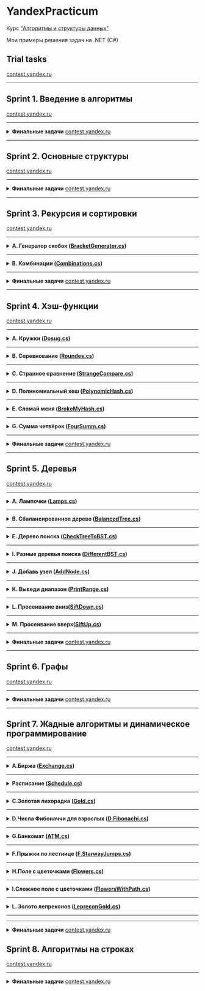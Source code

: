 # YandexPracticum

Курс ["Алгоритмы и структуры данных"](https://practicum.yandex.ru/algorithms/)

Мои примеры решения задач на .NET (C#)

## Trial tasks

[contest.yandex.ru](https://contest.yandex.ru/contest/26365/problems/)

---

## Sprint 1. Введение в алгоритмы

[contest.yandex.ru](https://contest.yandex.ru/contest/22449/problems/)

---

<details>
  <summary> <b>Финальные задачи</b> <a href="https://contest.yandex.ru/contest/22450/problems/">contest.yandex.ru</a> </summary>

  ---

  <details><summary><b>Ближайший ноль(<a href="/Sprint1/Final/Sprint1FinalNearZero/Sprint1Final1NearestZero.cs">NearestZero</a>)</b></summary>

Тимофей ищет место, чтобы построить себе дом. Улица, на которой он хочет жить, имеет длину n, то есть состоит из n одинаковых идущих подряд участков. Каждый участок либо пустой, либо на нём уже построен дом.<br>
Общительный Тимофей не хочет жить далеко от других людей на этой улице. Поэтому ему важно для каждого участка знать расстояние до ближайшего пустого участка. Если участок пустой, эта величина будет равна нулю — расстояние до самого себя.<br>
Помогите Тимофею посчитать искомые расстояния. Для этого у вас есть карта улицы. Дома в городе Тимофея нумеровались в том порядке, в котором строились, поэтому их номера на карте никак не упорядочены. Пустые участки обозначены нулями.

#### Формат ввода
В первой строке дана длина улицы —– n (1 ≤ n ≤ 10^6). В следующей строке записаны n целых неотрицательных чисел — номера домов и обозначения пустых участков на карте (нули). Гарантируется, что в последовательности есть хотя бы один ноль. Номера домов (положительные числа) уникальны и не превосходят 10^9.

#### Формат вывода
Для каждого из участков выведите расстояние до ближайшего нуля. Числа выводите в одну строку, разделяя их пробелами.

#### Пример
| Ввод | Вывод |
| ---- | ----- |
| 5<br>0 1 4 9 0 | 0 1 2 1 0 |
| 6<br>0 7 9 4 8 20 | 0 1 2 3 4 5 |

</details>

---

<details><summary><b>Ловкость рук (<a href="/Sprint1/Final/Sprint1Final2DeftHands/Sprint1Final2DeftHands.cs">DeftHands.cs</a>)</b></summary>

«Тренажёр для скоростной печати» представляет собой квадратную клавиатуру из шестнадцати клавиш размером 4x4. На каждой клавише может быть изображена либо точка, либо цифра от 1 до 9.<br>
Занятие на тренажёре делится на раунды:
- каждый раунд состоит из нескольких игр;
- в разных раундах число игр может быть разным;
- номер каждой игры в раунде обозначается счётчиком t.

Для каждого раунда на клавишах устанавливаются определённые значения, которые остаются неизменными в течение всех игр раунда.

![](https://contest.yandex.ru/testsys/statement-image?imageId=89e2d9d263b4cf6c2d2d4a1b4b2de1149705669414ca828603a7a6fbadf42931)

Значение счётчика игр t не может превысить значение самого большого числа, отображённого на клавиатуре в текущем раунде.<br>
В упражнении на тренажёре принимают участие два игрока, они играют вдвоём на одной клавиатуре. Для каждого раунда устанавливается максимальное число клавиш, которые может нажать один игрок (оно обозначается переменной k и не изменяется в течение раунда).<br>
В каждой отдельной игре участники должны вместе нажать на клавиши, на которых изображена цифра, соответствующая номеру игры t. Например, во второй игре раунда игроки должны нажать все те клавиши, на которых изображена двойка.<br>
В раунде могут быть игры, где не требуется нажимать кнопки: например, в приведённом варианте раунда в играх от t = 4 до t = 8 кнопки нажимать не потребуется: на клавиатуре нет цифр от 4 до 8:

![](https://contest.yandex.ru/testsys/statement-image?imageId=99651ae7826ea95ee117dc6f037e8daf6622596ca41408697faa167236980a69)

Если в очередной игре у участников есть возможность нажать все необходимые клавиши — они их нажимают и получают 1 балл.<br>
Предположим, что для раунда задан набор кнопок, как на картинке, и k = 3 (каждый из участников может нажать не более трёх кнопок). Тогда во второй игре (t = 2), где должны быть нажаты двойки, игроки вдвоём смогут нажать только 6 клавиш (k * 2 = 6). Но на клавиатуре семь двоек; участники не смогут нажать их все и не получат балл.

![](https://contest.yandex.ru/testsys/statement-image?imageId=0225c36c4597bc5bb220fa59fe0d179ee2735adf3dc7be36124b9073381b7495)

Напишите программу, которая будет принимать данные для определённого раунда:
- значение k,
- значения для кнопок,

и вычислит количество баллов, которое будут заработано в этом раунде.

#### Формат ввода
В первой строке дано целое число k (1 ≤ k ≤ 5).<br>
В четырёх следующих строках заданы значения для кнопок –— по 4 символа в каждой строке. Каждый символ —– либо точка, либо цифра от 1 до 9. Символы одной строки идут подряд и не разделены пробелами.

#### Формат вывода
Выведите единственное число –— количество баллов, которое игроки наберут в раунде.

#### Пример
| Ввод | Вывод |
| ---- | ----- |
| 3<br>1231<br>2..2<br>2..2<br>2..2<br> | 2 |
| 4<br>1111<br>9999<br>1111<br>9911<br> | 1 |
| 4<br>1111<br>1111<br>1111<br>1111<br> | 0 |

</details>
</details>

---

## Sprint 2. Основные структуры

[contest.yandex.ru](https://contest.yandex.ru/contest/22779/problems/)

---

<details>
  <summary> <b>Финальные задачи</b> <a href="https://contest.yandex.ru/contest/22781/problems/">contest.yandex.ru</a> </summary>

  ---

<details>
<summary>
<b>Дек (<a href="/Sprint2/Final/Final1.Deque/Program.cs">Deque.cs</a>)</b>
</summary>

#### Условие

Гоша реализовал структуру данных Дек, максимальный размер которого определяется заданным числом. 
Методы `push_back(x)`, `push_front(x)`, `pop_back()`, `pop_front()` работали корректно. 
Но, если в деке было много элементов, программа работала очень долго. 
Дело в том, что не все операции выполнялись за O(1). 
Помогите Гоше! Напишите эффективную реализацию.

**Внимание: при реализации нельзя использовать связный список.**

#### Формат ввода
В первой строке записано количество команд n — целое число, не превосходящее 100000. Во второй строке записано число m — максимальный размер дека. Он не превосходит 50000. В следующих n строках записана одна из команд:

* `push_back(value)` – добавить элемент в конец дека. Если в деке уже находится максимальное число элементов, вывести «error».
* `push_front(value)` – добавить элемент в начало дека. Если в деке уже находится максимальное число элементов, вывести «error».
* `pop_front()` – вывести первый элемент дека и удалить его. Если дек был пуст, то вывести «error».
* `pop_back()` – вывести последний элемент дека и удалить его. Если дек был пуст, то вывести «error».
`value` — целое число, по модулю не превосходящее 1000.

#### Формат вывода
Выведите результат выполнения каждой команды на отдельной строке. 
Для успешных запросов `push_back(x)` и `push_front(x)` ничего выводить не надо.

#### Пример
<table><tbody>
  <tr>
    <td><b>Ввод</b></td>
    <td><b>Вывод</b></td>
  </tr>
  <tr>
    <td valign="top">
4<br>
4<br>
push_front 861<br>
push_front -819<br>
pop_back<br>
pop_back<br>

</td>
    <td valign="top">
861<br>
-819<br>

</td>
  </tr>
</tbody></table>

</details>

---

<details>
<summary>
<b>Калькулятор (<a href="Sprint2/Final/Final2.Calculator/Program.cs">Calculator.cs</a>)</b>
</summary>

#### Условие
Задание связано с обратной польской нотацией. 
Она используется для парсинга арифметических выражений. 
Еще её иногда называют постфиксной нотацией.

В постфиксной нотации операнды расположены перед знаками операций.

**Пример:**

10 2 4 * 

означает 10 - 2 * 4 и равно 2

Разберём последний пример подробнее:

Знак * стоит сразу после чисел 2 и 4, значит к ним нужно применить операцию, которую этот знак обозначает, то есть перемножить эти два числа. В результате получим 8.

После этого выражение приобретёт вид:

10 8 -

Операцию «минус» нужно применить к двум идущим перед ней числам, то есть 10 и 8. В итоге получаем 2.

Рассмотрим алгоритм более подробно. Для его реализации будем использовать стек.

Для вычисления значения выражения, записанного в обратной польской нотации, 
нужно считывать выражение слева направо и придерживаться следующих шагов:

1. Обработка входного символа:
Если на вход подан операнд, он помещается на вершину стека.
Если на вход подан знак операции, то эта операция выполняется над требуемым количеством значений, взятых из стека в порядке добавления. Результат выполненной операции помещается на вершину стека.
2. Если входной набор символов обработан не полностью, перейти к шагу 1.
3. После полной обработки входного набора символов результат вычисления выражения находится в вершине стека. Если в стеке осталось несколько чисел, то надо вывести только верхний элемент.

**Замечание про отрицательные числа и деление:** 
в этой задаче под делением понимается математическое целочисленное деление. 
Это значит, что округление всегда происходит вниз. 
А именно: если a / b = c, то b ⋅ c — это наибольшее число, 
которое не превосходит a и одновременно делится без остатка на b.

Например, -1 / 3 = -1. Будьте осторожны: в C++, Java и Go, например, деление чисел работает иначе.

В текущей задаче гарантируется, что деления на отрицательное число нет.

#### Формат ввода
В единственной строке дано выражение, записанное в обратной польской нотации. Числа и арифметические операции записаны через пробел.

На вход могут подаваться операции: +, -, *, / и числа, по модулю не превосходящие 10000.

Гарантируется, что значение промежуточных выражений в тестовых данных по модулю не больше 50000.

#### Формат вывода
Выведите единственное число — значение выражения.

#### Пример
<table><tbody>
  <tr>
    <td><b>Ввод</b></td>
    <td><b>Вывод</b></td>
  </tr>
  <tr>
    <td valign="top">
2 1 + 3 *

</td>
    <td valign="top">
9

</td>
  </tr>
</tbody></table>

</details>

  
</details>

---

## Sprint 3. Рекурсия и сортировки 

[contest.yandex.ru](https://contest.yandex.ru/contest/23638/problems/)

---

<details>
<summary>
<b>А. Генератор скобок (<a href="Sprint3/A.BracketGenerator/Program.cs">BracketGenerator.cs</a>)</b>
</summary>

#### Условие
Рита по поручению Тимофея наводит порядок в правильных скобочных последовательностях (ПСП),
состоящих только из круглых скобок (). 
Для этого ей надо сгенерировать все ПСП длины 2n в алфавитном порядке —– 
алфавит состоит из ( и ) и открывающая скобка идёт раньше закрывающей.

Помогите Рите —– напишите программу, 
которая по заданному n выведет все ПСП в нужном порядке.


Рассмотрим второй пример. Надо вывести ПСП из четырёх символов. Таких всего две:

* (())
* ()()

(()) идёт раньше ()(), так как первый символ у них одинаковый, а на второй позиции у первой ПСП стоит (, который идёт раньше ).

#### Формат ввода
На вход функция принимает n — целое число от 0 до 10.

#### Формат вывода
Функция должна напечатать все возможные скобочные последовательности заданной длины в алфавитном (лексикографическом) порядке.

#### Пример
<table><tbody>
  <tr>
    <td><b>Ввод</b></td>
    <td><b>Вывод</b></td>
  </tr>
  <tr>
    <td valign="top">
3<br>

</td>
    <td valign="top">
((()))<br>
(()())<br>
(())()<br>
()(())<br>
()()()<br>

</td>
  </tr>
</tbody></table>

</details>

---

<details>
<summary>
<b>B. Комбинации (<a href="Sprint3/B.Combinations/Program.cs">Combinations.cs</a>)</b>
</summary>

#### Условие
На клавиатуре старых мобильных телефонов каждой цифре соответствовало несколько букв. 

Примерно так:
2:'abc',
3:'def',
4:'ghi',
5:'jkl',
6:'mno',
7:'pqrs',
8:'tuv',
9:'wxyz'

Вам известно в каком порядке были нажаты кнопки телефона, без учета повторов. 
Напечатайте все комбинации букв, которые можно набрать такой последовательностью нажатий.

#### Формат ввода
На вход подается строка, состоящая из цифр 2-9 включительно. Длина строки не превосходит 10 символов.

#### Формат вывода
Выведите все возможные комбинации букв через пробел.

#### Пример
<table><tbody>
  <tr>
    <td><b>Ввод</b></td>
    <td><b>Вывод</b></td>
  </tr>
  <tr>
    <td valign="top">
23<br>

</td>
    <td valign="top">
ad ae af bd be bf cd ce cf<br>

</td>
  </tr>
</tbody></table>

</details>

---

<details>
  <summary> <b>Финальные задачи</b> <a href="https://contest.yandex.ru/contest/23815/problems/">contest.yandex.ru</a> </summary>

  ---
 
<details>
<summary>
<b>Поиск в сломанном массиве (<a href="/Sprint3/Final/Final1.BrokenArraySearch/Program.cs">BrokenArraySearch.cs</a>)</b>
</summary>

#### Условие
Алла ошиблась при копировании из одной структуры данных в другую. 
Она хранила массив чисел в кольцевом буфере. 
Массив был отсортирован по возрастанию, 
и в нём можно было найти элемент за логарифмическое время. 
Алла скопировала данные из кольцевого буфера в обычный массив, 
но сдвинула данные исходной отсортированной последовательности. 
Теперь массив не является отсортированным. 
Тем не менее нужно обеспечить возможность находить в нем элемент за O(log n).
Можно предполагать, что в массиве только уникальные элементы.

#### Формат ввода
Функция принимает массив натуральных чисел и искомое число k. 
Длина массива не превосходит 10000. 
Элементы массива и число k не превосходят по значению 10000.

В примерах:
В первой строке записано число n — длина массива.
Во второй строке записано положительное число k — искомый элемент. 
Далее в строку через пробел записано n натуральных чисел – элементы массива.

#### Формат вывода
Функция должна вернуть индекс элемента, равного k, 
если такой есть в массиве (нумерация с нуля). 
Если элемент не найден, функция должна вернуть − 1.
Изменять массив нельзя.

#### Пример
<table><tbody>
  <tr>
    <td><b>Ввод</b></td>
    <td><b>Вывод</b></td>
  </tr>
  <tr>
    <td valign="top">
9<br>
5<br>
19 21 100 101 1 4 5 7 12<br>

</td>
    <td valign="top">
6

</td>
  </tr>
</tbody></table>

</details>

---

<details>
<summary>
<b>Эффективная быстрая сортировка (<a href="Sprint3/Final/Final2.EffectiveQuickSort/Program.cs">Final2.EffectiveQuickSort.cs</a>)</b>
</summary>

#### Условие
Тимофей решил организовать соревнование по спортивному программированию, 
чтобы найти талантливых стажёров. 
Задачи подобраны, участники зарегистрированы, тесты написаны. 
Осталось придумать, как в конце соревнования будет определяться победитель.


Каждый участник имеет уникальный логин. 
Когда соревнование закончится, к нему будут привязаны два показателя: 
количество решённых задач P_i и размер штрафа F_i. 
Штраф начисляется за неудачные попытки и время, затраченное на задачу.


Тимофей решил сортировать таблицу результатов следующим образом: 
при сравнении двух участников выше будет идти тот, у которого решено больше задач. 
При равенстве числа решённых задач первым идёт участник с меньшим штрафом. 
Если же и штрафы совпадают, то первым будет тот, 
у которого логин идёт раньше в алфавитном (лексикографическом) порядке.


Тимофей заказал толстовки для победителей и накануне поехал за ними в магазин. 
В своё отсутствие он поручил вам реализовать алгоритм быстрой сортировки (англ. quick sort) для таблицы результатов. Так как Тимофей любит спортивное программирование и не любит зря расходовать оперативную память, то ваша реализация сортировки не может потреблять O(n) дополнительной памяти для промежуточных данных (такая модификация быстрой сортировки называется "in-place").


**Как работает in-place quick sort**

Как и в случае обычной быстрой сортировки, которая использует дополнительную память, 
необходимо выбрать опорный элемент (англ. pivot), а затем переупорядочить массив.
Сделаем так, чтобы сначала шли элементы, не превосходящие опорного, а затем —– большие опорного.


Затем сортировка вызывается рекурсивно для двух полученных частей. 
Именно на этапе разделения элементов на группы в обычном алгоритме используется дополнительная память. 
Теперь разберёмся, как реализовать этот шаг in-place.

Пусть мы как-то выбрали опорный элемент. Заведём два указателя left и right, 
которые изначально будут указывать на левый и правый концы отрезка соответственно. 
Затем будем двигать левый указатель вправо до тех пор, пока он указывает на элемент, 
меньший опорного. Аналогично двигаем правый указатель влево, пока он стоит на элементе,
превосходящем опорный. 
В итоге окажется, что левее от left все элементы точно принадлежат первой группе, 
а правее от right — второй. Элементы, на которых стоят указатели, нарушают порядок. 
Поменяем их местами (в большинстве языков программирования используется функция swap()) 
и продвинем указатели на следующие элементы. 
Будем повторять это действие до тех пор, пока left и right не столкнутся.

#### Формат ввода
В первой строке задано число участников n, 1 ≤ n ≤ 100 000.
В каждой из следующих n строк задана информация про одного из участников.
i-й участник описывается тремя параметрами:

* уникальным логином (строкой из маленьких латинских букв длиной не более 20)
* числом решённых задач P_i
* штрафом Fi

Fi и Pi — целые числа, лежащие в диапазоне от 0 до 10^9.

#### Формат вывода
Для отсортированного списка участников выведите по порядку их логины по одному в строке.

#### Пример
<table><tbody>
  <tr>
    <td><b>Ввод</b></td>
    <td><b>Вывод</b></td>
  </tr>
  <tr>
    <td valign="top">
5<br>
alla 4 100<br>
gena 6 1000<br>
gosha 2 90<br>
rita 2 90<br>
timofey 4 80<br>

</td>
    <td valign="top">
gena<br>
timofey<br>
alla<br>
gosha<br>
rita<br>

</td>
  </tr>
</tbody></table>

</details>

</details>

---
## Sprint 4. Хэш-функции

[contest.yandex.ru](https://contest.yandex.ru/contest/23991/problems/)

---

<details>
  <summary><b>A. Кружки (<a href="Sprint4/A.Dosug/Program.cs">Dosug.cs</a>)</b>
</summary>

#### Условие
В компании, где работает Тимофей, 
заботятся о досуге сотрудников и устраивают различные кружки по интересам. 
Когда кто-то записывается на занятие, в лог вносится название кружка.

По записям в логе составьте список всех кружков, 
в которые ходит хотя бы один человек.

#### Формат ввода
В первой строке даётся натуральное число n, не превосходящее 10 000 –— количество записей в логе.

В следующих n строках —– названия кружков.

#### Формат вывода
Выведите уникальные названия кружков по одному на строке, в порядке появления во входных данных.


#### Пример
<table><tbody>
  <tr>
    <td><b>Ввод</b></td>
    <td><b>Вывод</b></td>
  </tr>
  <tr>
    <td valign="top">
8<br>
вышивание крестиком<br>
рисование мелками на парте<br>
настольный керлинг<br>
настольный керлинг<br>
кухня африканского племени ужасмай<br>
тяжелая атлетика<br>
таракановедение<br>
таракановедение<br>

</td>
    <td valign="top">
вышивание крестиком<br>
рисование мелками на парте<br>
настольный керлинг<br>
кухня африканского племени ужасмай<br>
тяжелая атлетика<br>
таракановедение<br>


</td>
  </tr>
</tbody></table>

</details>

---

<details>
  <summary>
    <b>B. Соревнование (<a href="Sprint4/B.Roundes/Program.cs">Roundes.cs</a>)</b>
  </summary>

#### Условие
Жители Алгосов любят устраивать турниры по спортивному программированию. Все участники разбиваются на пары и соревнуются друг с другом. А потом два самых сильных программиста встречаются в финальной схватке, которая состоит из нескольких раундов. Если в очередном раунде выигрывает первый участник, в таблицу с результатами записывается 0, если второй, то 1. Ничьей в раунде быть не может.<br>
Нужно определить наибольший по длине непрерывный отрезок раундов, по результатам которого суммарно получается ничья. Например, если дана последовательность 0 0 1 0 1 1 1 0 0 0, то раунды с 2-го по 9-й (нумерация начинается с единицы) дают ничью.

#### Формат ввода
В первой строке задаётся n (0 ≤ n ≤ 10^5) –— количество раундов. Во второй строке через пробел записано n чисел –— результаты раундов. Каждое число равно либо 0, либо 1.

#### Формат вывода
Выведите длину найденного отрезка.

#### Пример
| Ввод | Вывод |
| ---- | ----- |
| 2<br>0 1 | 2 |
| 3<br>0 1 0 | 2 |


</details>

---

<details>
  <summary>
    <b>C. Странное сравнение (<a href="Sprint4/C.StrangeCompare/Program.cs">StrangeCompare.cs</a>)</b>
  </summary>

#### Условие
Жители Алгосского архипелага придумали новый способ сравнения строк. Две строки считаются равными, если символы одной из них можно заменить на символы другой так, что первая строка станет точной копией второй строки. При этом необходимо соблюдение двух условий:
  - Порядок вхождения символов должен быть сохранён.
  - Одинаковым символам первой строки должны соответствовать одинаковые символы второй строки. Разным символам —– разные.

Например, если строка s = «abacaba», то ей будет равна строка t = «xhxixhx», так как все вхождения «a» заменены на «x», «b» –— на «h», а «c» –— на «i». Если же первая строка s=«abc», а вторая t=«aaa», то строки уже не будут равны, так как разные буквы первой строки соответствуют одинаковым буквам второй.

#### Формат ввода
В первой строке записана строка s, во второй –— строка t. Длины обеих строк не превосходят 106. Обе строки содержат хотя бы по одному символу и состоят только из маленьких латинских букв.<br>
Строки могут быть разной длины.

#### Формат вывода
Выведите «YES», если строки равны (согласно вышеописанным правилам), и «NO» в ином случае.

#### Пример
| Ввод | Вывод |
| ---- | ----- |
| mxyskaoghi<br>qodfrgmslc | YES |
| agg<br>xdd | YES |
| agg<br>xda | NO |

</details>

---

<details>
  <summary>
    <b>D. Полиномиальный хеш (<a href="Sprint4/D.PolynomicHash">PolynomicHash.cs</a>)</b>
  </summary>

#### Условие
Алле очень понравился алгоритм вычисления полиномиального хеша. Помогите ей написать функцию, вычисляющую хеш строки s. В данной задаче необходимо использовать в качестве значений отдельных символов их коды в таблице ASCII.<br>
Полиномиальный хеш считается по формуле:

`h(s) = (s_1 * a^n-1 + s_2 * a^n-2 + ... + s_n-1 * a + s_n) mod m`

![image](https://github.com/pasha-e/YandexPracticum/assets/4245978/f0541336-4cf8-4f82-8c1d-2fc47ec933c3)


#### Формат ввода
В первой строке дано число a (1 ≤ a ≤ 1000) –— основание, по которому считается хеш.<br>
Во второй строке дано число m (1 ≤ m ≤ 10^9) –— модуль.<br>
В третьей строке дана строка s (0 ≤ |s| ≤ 10^6), состоящая из больших и маленьких латинских букв.

#### Формат вывода
Выведите целое неотрицательное число –— хеш заданной строки.

#### Пример

| Ввод | Вывод |
| ---- | ----- |
| 123<br>100003<br>a | 97 |
| 123<br>100003<br>hash | 6080 |
| 123<br>100003<br>HaSH | 56156 |

</details>

---

<details>
  <summary>
    <b>E. Сломай меня (<a href="Sprint4/E.BrokeMyHash/Program.cs">BrokeMyHash.cs</a>)</b>
  </summary>

#### Условие
Гоша написал программу, которая сравнивает строки исключительно по их хешам. Если хеш равен, то и строки равны. Тимофей увидел это безобразие и поручил вам сломать программу Гоши, чтобы остальным неповадно было.<br>
В этой задаче вам надо будет лишь найти две различные строки, которые для заданной хеш-функции будут давать одинаковое значение.<br>
Гоша использует следующую хеш-функцию:

`h(s) = (s_1 * a^n-1 + s_2 * a^n-2 + ... + s_n-1 * a + s_n) mod m`

![image](https://github.com/pasha-e/YandexPracticum/assets/4245978/a924b6d0-664c-46e7-bb7d-d032d118dffd)


для a = 1000 и m = 123 987 123.<br>
В данной задаче необходимо использовать в качестве значений отдельных символов их коды в таблице ASCII.

#### Формат ввода
В задаче единственный тест без ввода

#### Формат вывода
Отправьте две строки, по одной в строке. Строки могут состоять только из маленьких латинских букв и не должны превышать в длину 1000 знаков каждая. Код отправлять не требуется. Строки из примера использовать нельзя.<br>
Пример вывода:<br>
ezhgeljkablzwnvuwqvp<br>
gbpdcvkumyfxillgnqrv

</details>

---

<details>
  <summary>
    <b>G. Сумма четвёрок (<a href="Sprint4/G.FourSumm/Program.cs">FourSumm.cs</a>)</b>
  </summary>

#### Условие
У Гоши есть любимое число S. Помогите ему найти все уникальные четвёрки чисел в массиве, которые в сумме дают заданное число S.

#### Формат ввода
В первой строке дано общее количество элементов массива n (0 ≤ n ≤ 1000).<br>
Во второй строке дано целое число S: |S| ≤ 10^9.<br>
В третьей строке задан сам массив. Каждое число является целым и не превосходит по модулю 10^9.

#### Формат вывода
В первой строке выведите количество найденных четвёрок чисел.<br>
В последующих строках выведите найденные четвёрки. Числа внутри одной четверки должны быть упорядочены по возрастанию. Между собой четвёрки упорядочены лексикографически.

#### Пример
| Ввод | Вывод |
| ---- | ----- |
| 8<br>10<br>2 3 2 4 1 10 3 0 | 3<br>0 3 3 4<br>1 2 3 4<br>2 2 3 3 |
| 6<br>0<br>1 0 -1 0 2 -2 | 3<br>-2 -1 1 2<br>-2 0 0 2<br>-1 0 0 1 |
| 5<br>4<br>1 1 1 1 1 | 1<br>1 1 1 1 |

</details>

---

<details>
  <summary> <b>Финальные задачи</b> <a href="https://contest.yandex.ru/contest/24414/problems/">contest.yandex.ru</a> </summary>

  ---

 <details>
<summary>
<b>Поисковая система (<a href="Sprint4/Final/Final1.SearchSystem/Program.cs">SearchSystem.cs</a>)</b>
</summary>

#### Условие
Тимофей пишет свою поисковую систему.

Имеется n документов, каждый из которых представляет собой текст из слов. 
По этим документам требуется построить поисковый индекс. 
На вход системе будут подаваться запросы. 
Запрос —– некоторый набор слов. 
По запросу надо вывести 5 самых релевантных документов.

Релевантность документа оценивается следующим образом: 
для каждого уникального слова из запроса берётся число его вхождений в документ, 
полученные числа для всех слов из запроса суммируются. 
Итоговая сумма и является релевантностью документа. 
Чем больше сумма, тем больше документ подходит под запрос.

Сортировка документов на выдаче производится по убыванию релевантности. 
Если релевантности документов совпадают —– то по возрастанию их порядковых номеров в базе 
(то есть во входных данных).

#### Формат ввода
В первой строке дано натуральное число n —– количество документов в базе (1 ≤ n ≤ 104).

Далее в n строках даны документы по одному в строке. Каждый документ состоит из нескольких слов, 
слова отделяются друг от друга одним пробелом и состоят из маленьких латинских букв. 
Длина одного текста не превосходит 1000 символов. Текст не бывает пустым.

В следующей строке дано число запросов —– натуральное число m (1 ≤ m ≤ 104). 
В следующих m строках даны запросы по одному в строке. 
Каждый запрос состоит из одного или нескольких слов. 
Запрос не бывает пустым. 
Слова отделяются друг от друга одним пробелом и состоят из маленьких латинских букв. 
Число символов в запросе не превосходит 100.

#### Формат вывода
Для каждого запроса выведите на одной строке номера пяти самых релевантных документов. 
Если нашлось менее пяти документов, то выведите столько, сколько нашлось. 
Документы с релевантностью 0 выдавать не нужно.

#### Пример
<table><tbody>
  <tr>
    <td><b>Ввод</b></td>
    <td><b>Вывод</b></td>
  </tr>
  <tr>
    <td valign="top">
3<br>
i love coffee<br>
coffee with milk and sugar<br>
free tea for everyone<br>
3<br>
i like black coffee without milk<br>
everyone loves new year<br>
mary likes black coffee without milk<br>

</td>
    <td valign="top">
1 2<br>
3<br>
2 1<br>

</td>
  </tr>
</tbody></table>

<table><tbody>
  <tr>
    <td><b>Ввод</b></td>
    <td><b>Вывод</b></td>
  </tr>
  <tr>
    <td valign="top">
6<br>
buy flat in moscow<br>
rent flat in moscow<br>
sell flat in moscow<br>
want flat in moscow like crazy<br>
clean flat in moscow on weekends<br>
renovate flat in moscow<br>
1<br>
flat in moscow for crazy weekends<br>

</td>
    <td valign="top">
4 5 1 2 3<br>
</td>
  </tr>
</tbody></table>

<table><tbody>
  <tr>
    <td><b>Ввод</b></td>
    <td><b>Вывод</b></td>
  </tr>
  <tr>
    <td valign="top">
3<br>
i like dfs and bfs<br>
i like dfs dfs<br>
i like bfs with bfs and bfs<br>
1<br>
dfs dfs dfs dfs bfs<br>

</td>
    <td valign="top">
3 1 2<br>
</td>
  </tr>
</tbody></table>

</details>

---

<details>
<summary>
<b>Хеш-таблица (<a href="Sprint4/Final/Final2.HashTable/Program.cs">HashTable.cs</a>)</b>
</summary>

#### Условие
Тимофей, как хороший руководитель, 
хранит информацию о зарплатах своих сотрудников в базе данных и постоянно её обновляет. 
Он поручил вам написать реализацию хеш-таблицы, 
чтобы хранить в ней базу данных с зарплатами сотрудников.

Хеш-таблица должна поддерживать следующие операции: 

* `put key value` —– добавление пары ключ-значение. Если заданный ключ уже есть в таблице, то соответствующее ему значение обновляется. 
* `get key` –— получение значения по ключу. Если ключа нет в таблице, то вывести «None». Иначе вывести найденное значение. 
* `delete key` –— удаление ключа из таблицы. Если такого ключа нет, то вывести «None», иначе вывести хранимое по данному ключу значение и удалить ключ.

В таблице хранятся уникальные ключи.

Требования к реализации: 

* Нельзя использовать имеющиеся в языках программирования реализации хеш-таблиц 
(std::unordered_map в С++, dict в Python, HashMap в Java, и т. д.)
* Число хранимых в таблице ключей не превосходит 10^5.
* Разрешать коллизии следует с помощью метода цепочек или с помощью открытой адресации.
* Все операции должны выполняться за O(1) в среднем.
* Поддерживать рехеширование и масштабирование хеш-таблицы не требуется.
* Ключи и значения, id сотрудников и их зарплата, —– целые числа. Поддерживать произвольные хешируемые типы не требуется.

#### Формат ввода
В первой строке задано общее число запросов к таблице n (1≤ n≤ 106).

В следующих n строках записаны запросы, которые бывают трех видов –— `get`, `put`, `delete` 
—– как описано в условии.

Все ключи и значения –— целые неотрицательные числа, не превосходящие 10^9.

#### Формат вывода
На каждый запрос вида `get` и `delete` выведите ответ на него в отдельной строке.


#### Пример
<table><tbody>
  <tr>
    <td><b>Ввод</b></td>
    <td><b>Вывод</b></td>
  </tr>
  <tr>
    <td valign="top">
10<br>
get 1<br>
put 1 10<br>
put 2 4<br>
get 1<br>
get 2<br>
delete 2<br>
get 2<br>
put 1 5<br>
get 1<br>
delete 2<br>

</td>
    <td valign="top">
None<br>
10<br>
4<br>
4<br>
None<br>
5<br>
None<br>

</td>
  </tr>
</tbody></table>

</details>



</details>

---
## Sprint 5. Деревья

[contest.yandex.ru](https://contest.yandex.ru/contest/24809/problems/)

---

<details>
<summary>
<b>A. Лампочки (<a href="Sprint5/A.Lamps/Program.cs">Lamps.cs</a>)</b>
</summary>

#### Условие
Гоша повесил на стену гирлянду в виде бинарного дерева, 
в узлах которого находятся лампочки. У каждой лампочки есть своя яркость. 
Уровень яркости лампочки соответствует числу, расположенному в узле дерева. 
Помогите Гоше найти самую яркую лампочку в гирлянде, то есть такую, у которой яркость наибольшая.

![](https://contest.yandex.ru/testsys/statement-image?imageId=4fb8ce32e82f20ff3923b6bdf4821e5af4df6fa21eaa49f99e8b330bb3a6d757)

#### Формат ввода
На вход подается корень дерева.

#### Формат вывода
Функция должна вернуть True, если дерево сбалансировано в соответствии с критерием из условия, иначе - False.

</details>

---

<details>
<summary>
<b>B. Сбалансированное дерево (<a href="Sprint5/B.BalancedTree/Program.cs">BalancedTree.cs</a>)</b>
</summary>

#### Условие
Гоше очень понравилось слушать рассказ Тимофея про деревья. 
Особенно часть про сбалансированные деревья. 
Он решил написать функцию, которая определяет, сбалансировано ли дерево.
Дерево считается сбалансированным, 
если левое и правое поддеревья каждой вершины отличаются по высоте не больше, чем на единицу.

![](https://contest.yandex.ru/testsys/statement-image?imageId=443cf28e2af8766be8196b1dab894a5a0b4c9ee4552afa3595b6e5878e4aa5d7)

#### Формат ввода
На вход подается корень дерева.

#### Формат вывода
Функция должна вернуть максимальное значение яркости в узле дерева.

</details>

---

<details>
<summary>
<b>E. Дерево поиска (<a href="Sprint5/E.CheckTreeToBST/Program.cs">CheckTreeToBST.cs</a>)</b>
</summary>

#### Условие
Гоша понял, что такое дерево поиска, и захотел написать функцию, которая определяет, 
является ли заданное дерево деревом поиска. 
Значения в левом поддереве должны быть строго меньше, в правом —- строго больше значения в узле.
Помогите Гоше с реализацией этого алгоритма.

![](https://contest.yandex.ru/testsys/statement-image?imageId=ab959396f5887581ee60a3f8697a05a59e59b1e11f27817a59e6b7ff866cb779)

#### Формат ввода
На вход подается корень дерева.

#### Формат вывода
Функция должна вернуть True, если дерево является деревом поиска, иначе - False.

</details>

---

<details>
<summary>
<b>I. Разные деревья поиска (<a href="Sprint5/I.DifferentBST/Program.cs">DifferentBST.cs</a>)</b>
</summary>

#### Условие
Ребятам стало интересно, сколько может быть различных деревьев поиска, 
содержащих в своих узлах все уникальные числа от 1 до n. 
Помогите им найти ответ на этот вопрос.

#### Формат ввода
В единственной строке задано число n. Оно не превосходит 20.

#### Формат вывода
Нужно вывести число, равное количеству различных деревьев поиска, 
в узлах которых могут быть размещены числа от 1 до n включительно.

</details>

---

<details>
  <summary>
    <b>J. Добавь узел (<a href="Sprint5/J.AddNode/Program.cs">AddNode.cs</a>)</b>
  </summary>

#### Условие

Дано BST. Надо вставить узел с заданным ключом. Ключи в дереве могут повторяться.<br>
На вход функции подаётся корень корректного бинарного дерева поиска и ключ, который надо вставить в дерево. Осуществите вставку этого ключа. Если ключ уже есть в дереве, то его дубликаты уходят в правого сына. Таким образом вид дерева после вставки определяется однозначно. Функция должна вернуть корень дерева после вставки вершины.<br>
Ваше решение должно работать за O(h), где h –— высота дерева.<br>
На рисунках ниже даны два примера вставки вершин в дерево.

![](https://contest.yandex.ru/testsys/statement-image?imageId=1b920b72e7d7ae066dd6dfb92fbe082e15a4e913160fc1fe1e4e285a5b0f1aff)

#### Формат ввода
Ключи дерева – натуральные числа, не превосходящие 10^9. Число вершин в дереве не превосходит 10^5.

</details>

---

<details>
  <summary>
    <b>K. Выведи диапазон (<a href="Sprint5/K.PrintRange/Program.cs">PrintRange.cs</a>)</b>
  </summary>

#### Условие

Напишите функцию, которая будет выводить по неубыванию все ключи от L до R включительно в заданном бинарном дереве поиска.<br>
Ключи в дереве могут повторяться. Решение должно иметь сложность O(h+k), где h –— глубина дерева, k — число элементов в ответе.<br>
В данной задаче если в узле содержится ключ x, то другие ключи, равные x, могут быть как в правом, так и в левом поддереве данного узла. (Дерево строил стажёр, так что ничего страшного).

![](https://contest.yandex.ru/testsys/statement-image?imageId=cb8ec256d4c7439c7c829525f0914fad9d0e34f4c6bde15cd31e4b3d0f6b9b1b)

#### Формат ввода
На вход функции подаётся корень дерева и искомый ключ. Число вершин в дереве не превосходит 10^5. Ключи – натуральные числа, не превосходящие 10^9. Гарантируется, что L ≤ R.<br>
В итоговом решении не надо определять свою структуру / свой класс, описывающий вершину дерева.

#### Формат вывода
Функция должна напечатать по неубыванию все ключи от L до R по одному в строке.

</details>

---

<details>
  <summary><b>L. Просеивание вниз(<a href="Sprint5/L.SiftDown/Program.cs">SiftDown.cs</a>)</b>
  </summary>

#### Условие

Напишите функцию, совершающую просеивание вниз в куче на максимум. Гарантируется, что порядок элементов в куче может быть нарушен только элементом, от которого запускается просеивание.<br>
Функция принимает в качестве аргументов массив, в котором хранятся элементы кучи, и индекс элемента, от которого надо сделать просеивание вниз. Функция должна вернуть индекс, на котором элемент оказался после просеивания. Также необходимо изменить порядок элементов в переданном в функцию массиве.<br>
Индексация в массиве, содержащем кучу, начинается с единицы. Таким образом, сыновья вершины на позиции v это 2v и 2v+1. Обратите внимание, что нулевой элемент в передаваемом массиве фиктивный, вершина кучи соответствует 1-му элементу.

![](https://contest.yandex.ru/testsys/statement-image?imageId=b6fc613f7413702826048276425de73e299d78ce55cd5412c0abbc6e1ab12700)

#### Формат ввода
Элементы кучи —– целые числа, лежащие в диапазоне от −10^9 до 10^9. Все элементы кучи уникальны. Передаваемый в функцию индекс лежит в диапазоне от 1 до размера передаваемого массива. В куче содержится от 1 до 10^5 элементов.

</details>

---

<details>
  <summary><b>M. Просеивание вверх(<a href="Sprint5/M.SiftUp/Program.cs">SiftUp.cs</a>)</b>
  </summary>

#### Условие

Напишите функцию, совершающую просеивание вверх в куче на максимум. Гарантируется, что порядок элементов в куче может быть нарушен только элементом, от которого запускается просеивание.<br>
Функция принимает в качестве аргументов массив, в котором хранятся элементы кучи, и индекс элемента, от которого надо сделать просеивание вверх. Функция должна вернуть индекс, на котором элемент оказался после просеивания. Также необходимо изменить порядок элементов в переданном в функцию массиве.<br>
Индексация в массиве, содержащем кучу, начинается с единицы. Таким образом, сыновья вершины на позиции v это 2v и 2v+1. Обратите внимание, что нулевой элемент в передаваемом массиве фиктивный, вершина кучи соответствует 1-му элементу.

![](https://contest.yandex.ru/testsys/statement-image?imageId=b08ae22c8e37a6121895276bffe825fd8602bfb4cf0f96428c5375ae585734de)

#### Формат ввода
Элементы кучи —– целые числа, лежащие в диапазоне от −10^9 до 10^9. Все элементы кучи уникальны. Передаваемый в функцию индекс лежит в диапазоне от 1 до размера передаваемого массива. В куче содержится от 1 до 10^5 элементов.

</details>

---

<details>
  <summary> <b>Финальные задачи</b> <a href="https://contest.yandex.ru/contest/24810/problems/">contest.yandex.ru</a> </summary>

  ---

  <details>
<summary>
<b>Пирамидальная сортировка (<a href="Sprint5/Final/Final1.HeapSort/Program.cs">HeapSort.cs</a>)</b>
</summary>

#### Условие
**В данной задаче необходимо реализовать сортировку кучей. 
При этом кучу необходимо реализовать самостоятельно, использовать имеющиеся в языке реализации нельзя. 
Сначала рекомендуется решить задачи про просеивание вниз и вверх.**

Тимофей решил организовать соревнование по спортивному программированию, 
чтобы найти талантливых стажёров. 
Задачи подобраны, участники зарегистрированы, тесты написаны. 
Осталось придумать, как в конце соревнования будет определяться победитель.


Каждый участник имеет уникальный логин. 
Когда соревнование закончится, к нему будут привязаны два показателя: 
количество решённых задач P_i и размер штрафа F_i. 
Штраф начисляется за неудачные попытки и время, затраченное на задачу.


Тимофей решил сортировать таблицу результатов следующим образом: 
при сравнении двух участников выше будет идти тот, у которого решено больше задач. 
При равенстве числа решённых задач первым идёт участник с меньшим штрафом. 
Если же и штрафы совпадают, то первым будет тот, 
у которого логин идёт раньше в алфавитном (лексикографическом) порядке.


Тимофей заказал толстовки для победителей и накануне поехал за ними в магазин. 
В своё отсутствие он поручил вам реализовать алгоритм сортировки кучей (англ. Heapsort) для таблицы результатов.

#### Формат ввода
В первой строке задано число участников n, 1 ≤ n ≤ 100 000.
В каждой из следующих n строк задана информация про одного из участников.
i-й участник описывается тремя параметрами:

* уникальным логином (строкой из маленьких латинских букв длиной не более 20)
* числом решённых задач P_i
* штрафом Fi

Fi и Pi — целые числа, лежащие в диапазоне от 0 до 10^9.

#### Формат вывода
Для отсортированного списка участников выведите по порядку их логины по одному в строке.

#### Пример
<table><tbody>
  <tr>
    <td><b>Ввод</b></td>
    <td><b>Вывод</b></td>
  </tr>
  <tr>
    <td valign="top">
5<br>
alla 4 100<br>
gena 6 1000<br>
gosha 2 90<br>
rita 2 90<br>
timofey 4 80<br>

</td>
    <td valign="top">
gena<br>
timofey<br>
alla<br>
gosha<br>
rita<br>

</td>
  </tr>
</tbody></table>

<table><tbody>
  <tr>
    <td><b>Ввод</b></td>
    <td><b>Вывод</b></td>
  </tr>
  <tr>
    <td valign="top">
5<br>
alla 0 0<br>
gena 0 0<br>
gosha 0 0<br>
rita 0 0<br>
timofey 0 0<br>

</td>
    <td valign="top">
alla<br>
gena<br>
gosha<br>
rita<br>
timofey<br>
</td>
  </tr>
</tbody></table>

</details>

---

<details>
<summary>
<b>Удали узел (<a href="Sprint5/Final/Final2.RemoveNode/Program.cs">RemoveNode.cs</a>)</b>
</summary>

#### Условие
Дано бинарное дерево поиска, в котором хранятся ключи. Ключи — уникальные целые числа. 
Найдите вершину с заданным ключом и удалите её из дерева так, чтобы дерево осталось корректным бинарным деревом поиска. 
Если ключа в дереве нет, то изменять дерево не надо.
На вход вашей функции подаётся корень дерева и ключ, который надо удалить. 
Функция должна вернуть корень изменённого дерева. 
Сложность удаления узла должна составлять O(h), где h –— высота дерева.
Создавать новые вершины (вдруг очень захочется) нельзя.

#### Формат ввода
Ключи дерева – натуральные числа. 
В итоговом решении не надо определять свою структуру/свой класс, описывающий вершину дерева.


</details>

  ---

</details>

---

## Sprint 6. Графы

[contest.yandex.ru](https://contest.yandex.ru/contest/25069/problems/)

---

<details>
  <summary> <b>Финальные задачи</b> <a href="https://contest.yandex.ru/contest/25070/problems/">contest.yandex.ru</a> </summary>

---

  <details>
<summary>
<b>Дорогая сеть (<a href="Sprint6/Final/Final1.ExpensiveNetwork/Program.cs">ExpensiveNetwork.cs</a>)</b>
</summary>

#### Условие
Тимофей решил соединить все компьютеры в своей компании в единую сеть. 
Для этого он придумал построить минимальное остовное дерево, чтобы эффективнее использовать ресурсы.

Но от начальства пришла новость о том, что выделенный на сеть бюджет оказался очень большим и его срочно надо израсходовать. 
Поэтому Тимофея теперь интересуют не минимальные, а максимальные остовные деревья.

Он поручил вам найти вес такого максимального остовного дерева в неориентированном графе, который задаёт схему офиса.

#### Формат ввода
В первой строке дано количество вершин n и ребер m графа (1 ≤ n ≤ 1000, 0 ≤ m ≤ 100000).

В каждой из следующих m строк заданы рёбра в виде троек чисел u, v, w. 
u и v — вершины, которые соединяет это ребро. 
w — его вес ( 1 ≤ u, v ≤ n, 0 ≤ w ≤ 10000). 
В графе могут быть петли и кратные ребра. Граф может оказаться несвязным.

#### Формат вывода
Если максимальное остовное дерево существует, то выведите его вес. 
Иначе (если в графе несколько компонент связности) выведите фразу «Oops! I did it again».

#### Пример
<table><tbody>
  <tr>
    <td><b>Ввод</b></td>
    <td><b>Вывод</b></td>
  </tr>
  <tr>
    <td valign="top">
4 4<br>
1 2 5<br>
1 3 6<br>
2 4 8<br>
3 4 3<br>

</td>
    <td valign="top">
19<br>

</td>
  </tr>
</tbody></table>

<table><tbody>
  <tr>
    <td><b>Ввод</b></td>
    <td><b>Вывод</b></td>
  </tr>
  <tr>
    <td valign="top">
3 3<br>
1 2 1<br>
1 2 2<br>
2 3 1<br>

</td>
    <td valign="top">
3<br>

</td>
  </tr>
</tbody></table>

<table><tbody>
  <tr>
    <td><b>Ввод</b></td>
    <td><b>Вывод</b></td>
  </tr>
  <tr>
    <td valign="top">
2 0<br>

</td>
    <td valign="top">
Oops! I did it again<br>

</td>
  </tr>
</tbody></table>

</details>

---

  <details>
<summary>
<b>Железные дороги (<a href="Sprint6/Final/Final2.Railroads/Program.cs">Railroads.cs</a>)</b>
</summary>

#### Условие
В стране X есть n городов, которым присвоены номера от 1 до n. Столица страны имеет номер n. 
Между городами проложены железные дороги.

Однако дороги могут быть двух типов по ширине полотна. 
Любой поезд может ездить только по одному типу полотна. Условно один тип дорог помечают как R, а другой как B. 
То есть если маршрут от одного города до другого имеет как дороги типа R, так и дороги типа B, 
то ни один поезд не сможет по этому маршруту проехать. 
**От одного города до другого можно проехать только по маршруту, 
состоящему исключительно из дорог типа R или только из дорог типа B.**

Но это ещё не всё. По дорогам страны X можно двигаться только от города с меньшим номером к городу с большим номером. 
Это объясняет большой приток жителей в столицу, у которой номер n.

Карта железных дорог называется оптимальной, если не существует пары городов A и B такой, 
что от A до B можно добраться как по дорогам типа R, так и по дорогам типа B. 
Иными словами, для любой пары городов верно, что от города с меньшим номером до города с бОльшим номером 
можно добраться по дорогам только какого-то одного типа или же что маршрут построить вообще нельзя. 
Выясните, является ли данная вам карта оптимальной.

#### Формат ввода
В первой строке дано число n (1 ≤ n ≤ 5000) — количество городов в стране. 
Далее задана карта железных дорог в следующей формате.

Карта задана n-1 строкой. В i-й строке описаны дороги из города i в города i+1, i+2, ..., n. 
В строке записано n - i символов, каждый из которых либо R, либо B. 
Если j-й символ строки i равен «B», то из города i в город i + j идет дорога типа «B». Аналогично для типа «R».

#### Формат вывода
Выведите «YES», если карта оптимальна, и «NO» в противном случае.

#### Пример
<table><tbody>
  <tr>
    <td><b>Ввод</b></td>
    <td><b>Вывод</b></td>
  </tr>
  <tr>
    <td valign="top">
3<br>
RB<br>
R<br>

</td>
    <td valign="top">
NO<br>

</td>
  </tr>
</tbody></table>

<table><tbody>
  <tr>
    <td><b>Ввод</b></td>
    <td><b>Вывод</b></td>
  </tr>
  <tr>
    <td valign="top">
4<br>
BBB<br>
RB<br>
B<br>

</td>
    <td valign="top">
YES<br>

</td>
  </tr>
</tbody></table>

<table><tbody>
  <tr>
    <td><b>Ввод</b></td>
    <td><b>Вывод</b></td>
  </tr>
  <tr>
    <td valign="top">
5<br>
RRRB<br>
BRR<br>
BR<br>
R<br>

</td>
    <td valign="top">
NO<br>

</td>
  </tr>
</tbody></table>

</details>

---

</details>

---

## Sprint 7. Жадные алгоритмы и динамическое программирование

[contest.yandex.ru](https://contest.yandex.ru/contest/25596/problems/)

---

<details>
<summary>
<b>A.Биржа (<a href="Sprint7/A.Exchange/Program.cs">Exchange.cs</a>)</b>
</summary>

#### Условие
Рита хочет попробовать поиграть на бирже. Но для начала она решила потренироваться на исторических данных.

Даны стоимости акций в каждый из n дней. В течение дня цена акции не меняется. 
Акции можно покупать и продавать, но только по одной штуке в день. 
В один день нельзя совершать более одной операции (покупки или продажи). 
Также на руках не может быть более одной акции в каждый момент времени.

Помогите Рите выяснить, какую максимальную прибыль она могла бы получить.

#### Формат ввода
В первой строке записано количество дней n —– целое число в диапазоне от 0 до 10 000.

Во второй строке через пробел записано n целых чисел в диапазоне от 0 до 1000 –— цены акций.

#### Формат вывода
Выведите число, равное максимально возможной прибыли за эти дни.

#### Пример
<table><tbody>
  <tr>
    <td><b>Ввод</b></td>
    <td><b>Вывод</b></td>
  </tr>
  <tr>
    <td valign="top">
      6<br>
      7 1 5 3 6 4<br>
    </td>
    <td valign="top">
       7<br>
    </td>
  </tr>
</tbody></table>

<table><tbody>
  <tr>
    <td><b>Ввод</b></td>
    <td><b>Вывод</b></td>
  </tr>
  <tr>
    <td valign="top">
      5<br>
      1 2 3 4 5<br>
    </td>
    <td valign="top">
      4<br>
    </td>
  </tr>
</tbody></table>

<table><tbody>
  <tr>
    <td><b>Ввод</b></td>
    <td><b>Вывод</b></td>
  </tr>
  <tr>
    <td valign="top">
      6<br>
     1 12 12 16 1 8<br>
    </td>
    <td valign="top">
      22<br>
    </td>
  </tr>
</tbody></table>

</details>

---

<details>
<summary>
<b>Расписание (<a href="Sprint7/B.Schedule/Program.cs">Schedule.cs</a>)</b>
</summary>

#### Условие
Дано количество учебных занятий, проходящих в одной аудитории. 
Для каждого из них указано время начала и конца. 
Нужно составить расписание, 
в соответствии с которым в классе можно будет провести как можно больше занятий.

Если возможно несколько оптимальных вариантов, то выведите любой. 
Возможно одновременное проведение более чем одного занятия нулевой длительности.

#### Формат ввода
В первой строке задано число занятий. 
Оно не превосходит 1000. 
Далее для каждого занятия в отдельной строке записано время начала и конца, разделённые пробелом. 
Время задаётся одним целым числом h, если урок начинается/заканчивается ровно в h часов. 
Если же урок начинается/заканчивается в h часов m минут, то время записывается как h.m. 
Гарантируется, что каждое занятие начинается не позже, чем заканчивается. 
Указываются только значащие цифры.

#### Формат вывода
Выведите в первой строке наибольшее число уроков, которое можно провести в аудитории. 
Далее выведите время начала и конца каждого урока в отдельной строке в порядке их проведения.

#### Пример
<table><tbody>
  <tr>
    <td><b>Ввод</b></td>
    <td><b>Вывод</b></td>
  </tr>
  <tr>
    <td valign="top">
5<br>
9 10<br>
9.3 10.3<br>
10 11<br>
10.3 11.3<br>
11 12<br>

</td>
    <td valign="top">
3<br>
9 10<br>
10 11<br>
11 12<br>

</td>
  </tr>
</tbody></table>

<table><tbody>
  <tr>
    <td><b>Ввод</b></td>
    <td><b>Вывод</b></td>
  </tr>
  <tr>
    <td valign="top">
      7<br>
      19 19<br>
      7 14<br>
      12 14<br>
      8 22<br>
      22 23<br>
      5 21<br>
      9 23<br>
    </td>
    <td valign="top">
      3<br>
      7 14<br>
      19 19<br>
      22 23<br>
    </td>
  </tr>
</tbody></table>


</details>

---

<details>
<summary>
<b>C.Золотая лихорадка (<a href="Sprint7/C.Gold/Program.cs">Gold.cs</a>)</b>
</summary>

#### Условие
Гуляя по одному из островов Алгосского архипелага, 
Гоша набрёл на пещеру, в которой лежат кучи золотого песка. 
К счастью, у Гоши есть с собой рюкзак грузоподъёмностью до M килограмм, 
поэтому он может унести с собой какое-то ограниченное количество золота.

Всего золотых куч n штук, и все они разные. 
В куче под номером i содержится mi килограммов золотого песка, 
а стоимость одного килограмма — ci алгосских франков.

Помогите Гоше наполнить рюкзак так, 
чтобы общая стоимость золотого песка в пересчёте на алгосские франки была максимальной.

#### Формат ввода
В первой строке задано целое число M — грузоподъёмность рюкзака Гоши (0 ≤ M ≤ 108).
Во второй строке дано количество куч с золотым песком — целое число n (1 ≤ n ≤ 105).

В каждой из следующих n строк описаны кучи: i-ая куча задаётся двумя целыми числами ci и mi, записанными через пробел (1 ≤ ci ≤ 107, 1 ≤ mi ≤ 108).

#### Формат вывода
Выведите единственное число —– максимальную сумму (в алгосских франках), 
которую Гоша сможет вынести из пещеры в своём рюкзаке.


#### Пример
<table><tbody>
  <tr>
    <td><b>Ввод</b></td>
    <td><b>Вывод</b></td>
  </tr>
  <tr>
    <td valign="top">
10<br>
3<br>
8 1<br>
2 10<br>
4 5<br>

</td>
    <td valign="top">
36<br>

</td>
  </tr>
</tbody></table>

<table><tbody>
  <tr>
    <td><b>Ввод</b></td>
    <td><b>Вывод</b></td>
  </tr>
  <tr>
    <td valign="top">
      10000<br>
      1<br>
      4 20<br>
    </td>
    <td valign="top">
      80<br>    
    </td>
  </tr>
</tbody></table>

</details>

---

<details>
<summary>
<b>D.Числа Фибоначчи для взрослых (<a href="Sprint7/D.Fibonachi/Program.cs">D.Fibonachi.cs</a>)</b>
</summary>

#### Условие
Гоша практикуется в динамическом программировании — он хочет быстро считать числа Фибоначчи.

#### Формат ввода
В единственной строке дано целое число n (0 ≤ n ≤ 106).

#### Формат вывода
Вычислите значение Fn по модулю 10^9 + 7 и выведите его.

#### Пример
<table><tbody>
  <tr>
    <td><b>Ввод</b></td>
    <td><b>Вывод</b></td>
  </tr>
  <tr>
    <td valign="top">
5<br>

</td>
    <td valign="top">
8<br>

</td>
  </tr>
</tbody></table>

<table><tbody>
  <tr>
    <td><b>Ввод</b></td>
    <td><b>Вывод</b></td>
  </tr>
  <tr>
    <td valign="top">
      2<br>
    </td>
    <td valign="top">
      2<br>
    </td>
  </tr>
</tbody></table>

<table><tbody>
  <tr>
    <td><b>Ввод</b></td>
    <td><b>Вывод</b></td>
  </tr>
  <tr>
    <td valign="top">
      10<br>
    </td>
    <td valign="top">
      89<br>
    </td>
  </tr>
</tbody></table>

</details>

---

<details>
<summary>
<b>G.Банкомат (<a href="Sprint7/G.ATM/Program.cs">ATM.cs</a>)</b>
</summary>

#### Условие
Тимофей пошёл снять деньги в банкомат. Ему нужно m франков. 
В банкомате в бесконечном количестве имеются купюры различных достоинств. 
Всего различных достоинств n. Купюр каждого достоинства можно взять бесконечно много. 
Нужно определить число способов, которыми Тимофей сможет набрать нужную сумму.

#### Формат ввода
В первой строке записано целое число m — сумма, которую нужно набрать. 
Во второй строке n — количество монет в банкомате. 
Оба числа не превосходят 300. 
Далее в третьей строке записано n уникальных натуральных чисел, каждое в диапазоне от 1 до 1000 –– достоинства купюр.

#### Формат вывода
Нужно вывести число способов, которым Тимофей сможет набрать нужную сумму.

#### Пример
<table><tbody>
  <tr>
    <td><b>Ввод</b></td>
    <td><b>Вывод</b></td>
  </tr>
  <tr>
    <td valign="top">
      5<br>
      3<br>
      3 2 1<br>
  </td>
    <td valign="top">
      5<br>
    </td>
</tr>
</tbody></table>

<table><tbody>
  <tr>
    <td><b>Ввод</b></td>
    <td><b>Вывод</b></td>
  </tr>
  <tr>
    <td valign="top">
      3<br>
      2<br>
      2 1<br>
  </td>
    <td valign="top">
      2<br>
    </td>
</tr>
</tbody></table>

<table><tbody>
  <tr>
    <td><b>Ввод</b></td>
    <td><b>Вывод</b></td>
  </tr>
  <tr>
    <td valign="top">
      8<br>
      1<br>
      5<br>
  </td>
    <td valign="top">
      0<br>
    </td>
</tr>
</tbody></table>

</details>


---

<details>
<summary>
<b>F.Прыжки по лестнице (<a href="print7/F.StarwayJumps/Program.cs">F.StarwayJumps.cs</a>)</b>
</summary>

#### Условие
Алла хочет доказать, что она умеет прыгать вверх по лестнице быстрее всех. 
На этот раз соревнования будут проходить на специальной прыгательной лестнице. 
С каждой её ступеньки можно прыгнуть вверх на любое расстояние от 1 до k. 
Число k придумывает Алла.

Гоша не хочет проиграть, поэтому просит вас посчитать количество способов допрыгать от первой ступеньки до n-й. 
Изначально все стоят на первой ступеньке.

#### Формат ввода
В единственной строке даны два числа — n и k (1 ≤ n ≤ 1000, 1 ≤ k ≤ n).

#### Формат вывода
Выведите количество способов по модулю 10^9 + 7.

#### Пример
<table><tbody>
  <tr>
    <td><b>Ввод</b></td>
    <td><b>Вывод</b></td>
  </tr>
  <tr>
    <td valign="top">
6 3<br>

</td>
    <td valign="top">
13<br>

</td>
  </tr>
</tbody></table>

<table><tbody>
  <tr>
    <td><b>Ввод</b></td>
    <td><b>Вывод</b></td>
  </tr>
  <tr>
    <td valign="top">
      7 7<br>
    </td>
    <td valign="top">
      32<br>
    </td>
  </tr>
</tbody></table>

<table><tbody>
  <tr>
    <td><b>Ввод</b></td>
    <td><b>Вывод</b></td>
  </tr>
  <tr>
    <td valign="top">
      2 2<br>
    </td>
    <td valign="top">
      1<br>
    </td>
  </tr>
</tbody></table>

</details>

---

<details>
  
<summary>
<b>H.Поле с цветочками (<a href="Sprint7/H.Flowers/Program.cs">Flowers.cs</a>)</b>
</summary>

#### Условие

Черепаха Кондратина путешествует по клетчатому полю из n строк и m столбцов. В каждой клетке либо растёт цветочек, либо не растёт. Кондратине надо добраться из левого нижнего в правый верхний угол и собрать как можно больше цветочков.

Помогите ей с этой сложной задачей и определите, какое наибольшее число цветочков она сможет собрать при условии, что Кондратина умеет передвигаться только на одну клетку вверх или на одну клетку вправо за ход.

#### Формат ввода
В первой строке даны размеры поля n и m (через пробел). Оба числа лежат в диапазоне от 1 до 1000. В следующих n строках задано поле. Каждая строка состоит из m символов 0 или 1, записанных подряд без пробелов, и завершается переводом строки. Если в клетке записана единица, то в ней растёт цветочек.

#### Формат вывода
Выведите единственное число — максимальное количество цветочков, которое сможет собрать Кондратина.

#### Пример
<table>
    <tbody>
      <tr>
        <td><b>Ввод</b></td>
        <td><b>Вывод</b></td>
      </tr>
      <tr>
        <td>
            2 3 <br/>
            101 <br/>
            110 <br/>
        </td>
        <td>
            3
        </td>
      </tr>
    </tbody>
</table>

<table>
    <tbody>
      <tr>
        <td><b>Ввод</b></td>
        <td><b>Вывод</b></td>
      </tr>
      <tr>
        <td>            
            3 3<br/>
            100<br/>
            110<br/>
            001<br/>
        </td>
        <td>
            2<br/>
        </td>
      </tr>
    </tbody>
</table>

</details>

---

<details>
  
<summary>
<b>I.Сложное поле с цветочками (<a href="Sprint7/I.FlowersWithPath/Program.cs">FlowersWithPath.cs</a>)</b>
</summary>

#### Условие

Теперь черепашке Кондратине надо узнать не только, сколько цветочков она может собрать, но и как ей построить свой маршрут для этого. Помогите ей!

Напомним, что Кондратине надо дойти от левого нижнего до правого верхнего угла, а передвигаться она умеет только вверх и вправо.

#### Формат ввода
В первой строке даны размеры поля n и m (через пробел). Оба числа лежат в диапазоне от 1 до 1000. В следующих n строках задано поле. Каждая строка состоит из m символов 0 или 1 и завершается переводом строки. Если в клетке записана единица, то в ней растет цветочек.

#### Формат вывода
Выведите в первой строке максимальное количество цветочков, которое сможет собрать Кондратина. Во второй строке выведите маршрут в виде последовательности символов «U» и «R», где «U» означает передвижение вверх, а «R» – передвижение вправо.

Если возможных оптимальных путей несколько, то выведите любой.

#### Пример
<table>
    <tbody>
      <tr>
        <td><b>Ввод</b></td>
        <td><b>Вывод</b></td>
      </tr>
      <tr>
        <td>
            2 3 <br/>
            101 <br/>
            110 <br/>
        </td>
        <td>
            3<br/>
            URR<br/>
        </td>
      </tr>
    </tbody>
</table>

<table>
    <tbody>
      <tr>
        <td><b>Ввод</b></td>
        <td><b>Вывод</b></td>
      </tr>
      <tr>
        <td>            
            3 3<br/>
            100<br/>
            110<br/>
            001<br/>
        </td>
        <td>
            2<br/>
            UURR<br/>
        </td>
      </tr>
    </tbody>
</table>

</details>

---

<details>
  
<summary>
<b>L. Золото лепреконов (<a href="Sprint7/L.LepreconGold/Program.cs">LepreconGold.cs</a>)</b>
</summary>

#### Условие

Лепреконы в данной задаче появились по соображениям общей морали, так как грабить банки — нехорошо.

Вам удалось заключить неплохую сделку с лепреконами, поэтому они пустили вас в своё хранилище золотых слитков. Все слитки имеют единую пробу, то есть стоимость 1 грамма золота в двух разных слитках одинакова. В хранилище есть n слитков, вес i-го слитка равен wi кг. У вас есть рюкзак, вместимость которого M килограмм.

Выясните максимальную суммарную массу золотых слитков, которую вы сможете унести.

#### Формат ввода
В первой строке дано число слитков —– натуральное число n (1 ≤ n ≤ 1000) и вместимость рюкзака –— целое число M (0 ≤ M ≤ 10^4). Во второй строке записано n натуральных чисел wi (1 ≤ wi ≤ 10^4) -— массы слитков.

#### Формат вывода
Выведите единственное число — максимальную массу, которую можно забрать с собой.

#### Пример
<table>
    <tbody>
      <tr>
        <td><b>Ввод</b></td>
        <td><b>Вывод</b></td>
      </tr>
      <tr>
        <td>
            5 15 <br/>
            3 8 1 2 5 <br/>
        </td>
        <td>
            15
        </td>
      </tr>
    </tbody>
</table>

<table>
    <tbody>
      <tr>
        <td><b>Ввод</b></td>
        <td><b>Вывод</b></td>
      </tr>
      <tr>
        <td>
            5 19 <br/>
            10 10 7 7 4 <br/>
        </td>
        <td>
            18
        </td>
      </tr>
    </tbody>
</table>
</details>

---

---

<details>
  <summary> <b>Финальные задачи</b> <a href="https://contest.yandex.ru/contest/25597/problems/">contest.yandex.ru</a> </summary>

---

<details>
<summary>
<b>A. Расстояние по Левенштейну (<a href="Sprint7/Final/A.DistanceByLivenshtain/Program.cs">DistanceByLivenshtain.cs</a>)</b>
</summary>

#### Условие
Расстоянием Левенштейна между двумя строками s и t называется количество атомарных изменений, с помощью которых можно одну строку превратить в другую. Под атомарными изменениями подразумеваются: удаление одного символа, вставка одного символа, замена одного символа на другой.

Найдите расстояние Левенштейна для предложенной пары строк.

Выведите единственное число — расстояние между строками.

#### Формат ввода
В первой строке дана строка s, во второй — строка t. Длины обеих строк не превосходят 1000. Строки состоят из маленьких латинских букв.

#### Пример
<table>
    <tbody>
      <tr>
        <td><b>Ввод</b></td>
        <td><b>Вывод</b></td>
      </tr>
      <tr>
        <td>
            abacaba <br/>
            abaabc <br/>
        </td>
        <td>
            2
        </td>
      </tr>
    </tbody>
</table>
</details>

---


---

</details>

## Sprint 8. Алгоритмы на строках

[contest.yandex.ru](https://contest.yandex.ru/contest/26131/problems/)

---

<details>
  <summary> <b>Финальные задачи</b> <a href="https://contest.yandex.ru/contest/25070/problems/">contest.yandex.ru</a> </summary>

---

<details>
  
<summary>
<b>A.Packed Prefix (<a href="Sprint8/Final/A.PackedPrefix/Program.cs">PackedPrefix.cs</a>) </b>
</summary>

#### Условие
Вам даны строки в запакованном виде. Определим запакованную строку (ЗС) рекурсивно. Строка, состоящая только из строчных букв английского алфавита является ЗС. Если A и B —– корректные ЗС, то и AB является ЗС. Если A —– ЗС, а n — однозначное натуральное число, то n[A] тоже ЗС. При этом запись n[A] означает, что при распаковке строка A записывается подряд n раз. Найдите наибольший общий префикс распакованных строк и выведите его (в распакованном виде).

Иными словами, пусть сложение —– это конкатенация двух строк, а умножение строки на число — повтор строки соответствующее число раз. Пусть функция f умеет принимать ЗС и распаковывать её. Если ЗС D имеет вид D=AB, где A и B тоже ЗС, то f(D) = f(A) + f(B). Если D=n[A], то f(D) = f(A) × n.

#### Формат ввода
В первой строке записано число n (1 ≤ n ≤ 1000) –— число строк.

Далее в n строках записаны запакованные строки. Гарантируется, что эти строки корректны, то есть удовлетворяют указанному рекурсивному определению. Длина строк после распаковки не превосходит 10^5.

#### Формат вывода
Выведите наибольший общий префикс распакованных строк.

#### Пример
<table>
    <tbody>
      <tr>
        <td><b>Ввод</b></td>
        <td><b>Вывод</b></td>
      </tr>
      <tr>
        <td>
            3 <br/>
            2[a]2[ab] <br/>
            3[a]2[r2[t]] <br/>
            a2[aa3[b]] <br/>
        </td>
        <td>
            aaa 
        </td>
      </tr>
    </tbody>
</table>

<table>
    <tbody>
      <tr>
        <td><b>Ввод</b></td>
        <td><b>Вывод</b></td>
      </tr>
      <tr>
        <td>
            3 <br/>
            abacabaca <br/>
            2[abac]a <br/>
            3[aba] <br/>
        </td>
        <td>
            aba 
        </td>
      </tr>
    </tbody>
</table>

</details>

---

<details>
  
<summary>
<b>B.Шпаргалка (<a href="Sprint8/Final/B.CheatString/Program.cs">CheatString.cs</a>) </b>
</summary>

#### Условие

Вася готовится к экзамену по алгоритмам и на всякий случай пишет шпаргалки.

Чтобы уместить на них как можно больше информации, он не разделяет слова пробелами. В итоге получается одна очень длинная строка. Чтобы на самом экзамене из-за нервов не запутаться в прочитанном, он просит вас написать программу, которая по этой длинной строке и набору допустимых слов определит, можно ли разбить текст на отдельные слова из набора.

Более формально: дан текст T и набор строк s1, ... ,sn. Надо определить, представим ли T как sk1sk2...skr, где где ki — индексы строк. Индексы могут повторяться. Строка si может встречаться в разбиении текста T произвольное число раз. Можно использовать не все строки для разбиения. Строки могут идти в любом порядке.

#### Формат ввода
В первой строке дан текст T, который надо разбить на слова. Длина T не превосходит 10^5. Текст состоит из строчных букв английского алфавита.

Во второй строке записано число допустимых к использованию слов 1 ≤ n ≤ 100.

В последующих n строках даны сами слова, состоящие из маленьких латинских букв. Длина каждого слова не превосходит 100.

#### Формат вывода
Выведите «YES», если текст можно разбить на слова из данного словаря, или «NO» в ином случае.

#### Пример
<table>
    <tbody>
      <tr>
        <td><b>Ввод</b></td>
        <td><b>Вывод</b></td>
      </tr>
      <tr>
        <td>
            examiwillpasstheexam <br/>
            5 <br/>
            will <br/>
            pass <br/>
            the <br/>
            exam <br/>
            i <br/>
        </td>
        <td>
            YES 
        </td>
      </tr>
    </tbody>
</table>

<table>
    <tbody>
      <tr>
        <td><b>Ввод</b></td>
        <td><b>Вывод</b></td>
      </tr>
      <tr>
        <td>
            abacaba <br/>
            2 <br/>
            abac <br/>
            caba <br/>
        </td>
        <td>
            NO
        </td>
      </tr>
    </tbody>
</table>

<table>
    <tbody>
      <tr>
        <td><b>Ввод</b></td>
        <td><b>Вывод</b></td>
      </tr>
      <tr>
        <td>
            abacaba <br/>
            3 <br/>
            abac <br/>
            caba <br/>
            aba <br/>
        </td>
        <td>
            YES
        </td>
      </tr>
    </tbody>
</table>

</details>

---

</details>


